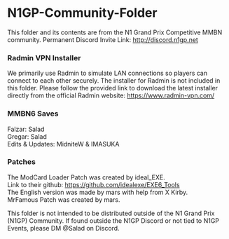 # N1GP-Community-Folder
 
This folder and its contents are from the N1 Grand Prix Competitive MMBN community. 
Permanent Discord Invite Link: http://discord.n1gp.net

### Radmin VPN Installer
We primarily use Radmin to simulate LAN connections so players can connect to each other securely. The installer for Radmin is not included in this folder. Please follow the provided link to download the latest installer directly from the official Radmin website: https://www.radmin-vpn.com/

### MMBN6 Saves  
Falzar: Salad  
Gregar: Salad  
Edits & Updates: MidniteW & IMASUKA  

### Patches
The ModCard Loader Patch was created by ideal_EXE.  
Link to their github: https://github.com/idealexe/EXE6_Tools  
The English version was made by mars with help from X Kirby.  
MrFamous Patch was created by mars.


This folder is not intended to be distributed outside of the N1 Grand Prix (N1GP) Community. If found outside the N1GP Discord or not tied to N1GP Events, please DM @Salad on Discord.
